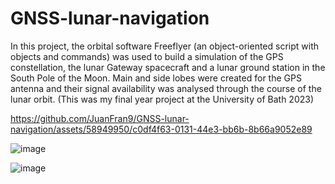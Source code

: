 # GNSS-lunar-navigation

In this project, the orbital software Freeflyer (an object-oriented script with objects and commands) was used to build a simulation of the GPS constellation, the lunar Gateway spacecraft and a lunar ground station in the South Pole of the Moon. Main and side lobes were created for the GPS antenna and their signal availability was analysed through the course of the lunar orbit. (This was my final year project at the University of Bath 2023)



https://github.com/JuanFran9/GNSS-lunar-navigation/assets/58949950/c0df4f63-0131-44e3-bb6b-8b66a9052e89



![image](https://github.com/JuanFran9/GNSS-lunar-navigation/assets/58949950/00607a6f-274e-44cb-95b2-6eec68713c97)


![image](https://github.com/JuanFran9/GNSS-lunar-navigation/assets/58949950/58395787-bf02-41ee-9aa9-27d878326032)
